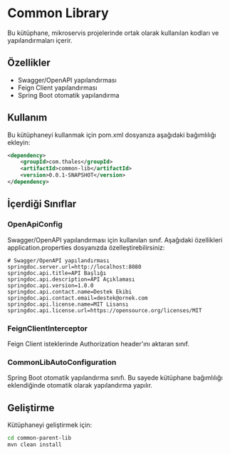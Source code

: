 # Common Library

Bu kütüphane, mikroservis projelerinde ortak olarak kullanılan kodları ve yapılandırmaları içerir.

## Özellikler

- Swagger/OpenAPI yapılandırması
- Feign Client yapılandırması
- Spring Boot otomatik yapılandırma

## Kullanım

Bu kütüphaneyi kullanmak için pom.xml dosyanıza aşağıdaki bağımlılığı ekleyin:

```xml
<dependency>
    <groupId>com.thales</groupId>
    <artifactId>common-lib</artifactId>
    <version>0.0.1-SNAPSHOT</version>
</dependency>
```

## İçerdiği Sınıflar

### OpenApiConfig

Swagger/OpenAPI yapılandırması için kullanılan sınıf. Aşağıdaki özellikleri application.properties dosyanızda özelleştirebilirsiniz:

```properties
# Swagger/OpenAPI yapılandırması
springdoc.server.url=http://localhost:8080
springdoc.api.title=API Başlığı
springdoc.api.description=API Açıklaması
springdoc.api.version=1.0.0
springdoc.api.contact.name=Destek Ekibi
springdoc.api.contact.email=destek@ornek.com
springdoc.api.license.name=MIT Lisansı
springdoc.api.license.url=https://opensource.org/licenses/MIT
```

### FeignClientInterceptor

Feign Client isteklerinde Authorization header'ını aktaran sınıf.

### CommonLibAutoConfiguration

Spring Boot otomatik yapılandırma sınıfı. Bu sayede kütüphane bağımlılığı eklendiğinde otomatik olarak yapılandırma yapılır.

## Geliştirme

Kütüphaneyi geliştirmek için:

```bash
cd common-parent-lib
mvn clean install
``` 